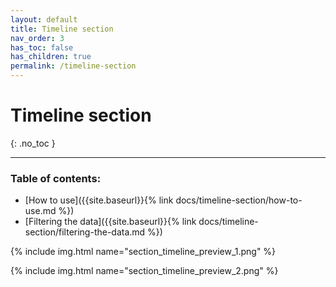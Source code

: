 ```yaml
---
layout: default
title: Timeline section
nav_order: 3
has_toc: false
has_children: true
permalink: /timeline-section
---
```


# Timeline section
{: .no_toc }

---

### Table of contents:
- [How to use]({{site.baseurl}}{% link docs/timeline-section/how-to-use.md %})
- [Filtering the data]({{site.baseurl}}{% link docs/timeline-section/filtering-the-data.md %})

{% include img.html name="section_timeline_preview_1.png" %}

{% include img.html name="section_timeline_preview_2.png" %}